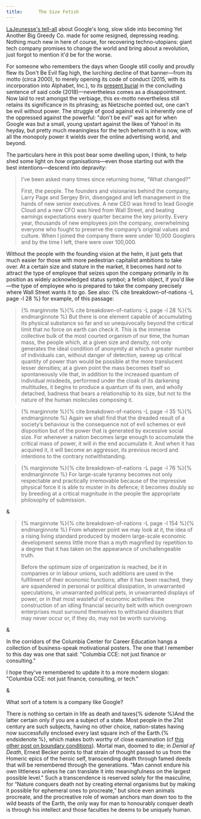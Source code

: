 ```yaml
---
title:      The Size Fetish
---
```


[LaJeunesse's tell-all](#google-ir-head-left) about Google's long, slow slide
into becoming Yet Another Big Greedy Co. made for some resigned, depressing
reading. Nothing much new in here of course, for recovering techno-utopians:
giant tech company promises to change the world and bring about a revolution,
just forgot to mention it'd be for the worse.

For someone who remembers the days when Google still coolly and proudly flew
its Don't Be Evil flag high, the lurching decline of that banner—from its motto
(circa 2000), to merely opening its code of conduct (2015, with its
incorporation into Alphabet, Inc.), to its [present
burial](https://gizmodo.com/google-removes-nearly-all-mentions-of-dont-be-evil-from-1826153393)
in the concluding sentence of said code (2018)—nevertheless comes as a
disappointment. Now laid to rest amongst the verbiage, this ex-motto
nevertheless still retains its significance in its phrasing; as Nietzsche
pointed out, one can't be evil without power. The struggle of good against evil
is inherently one of the oppressed against the powerful: "don't be evil" was
apt for when Google was but a small, young upstart against the likes of Yahoo!
in its heyday, but pretty much meaningless for the tech behemoth it is now,
with all the monopoly power it wields over the online advertising world, and
beyond.

The particulars here in this post bear some dwelling upon, I think, to help
shed some light on _how_ organisations—even those starting out with the
best intentions—descend into depravity:

> I’ve been asked many times since returning home, “What changed?”
>
> First, the people. The founders and visionaries behind the company, Larry
> Page and Sergey Brin, disengaged and left management in the hands of new
> senior executives. A new <span class='small-caps'>CEO</span> was hired to lead Google Cloud and a
> new <span class='small-caps'>CFO</span> was hired from Wall Street, and beating earnings
> expectations every quarter became the key priority. Every year, thousands of
> new employees join the company, overwhelming everyone who fought to preserve
> the company’s original values and culture. When I joined the company there
> were under 10,000 Googlers and by the time I left, there were over 100,000.

Without the people with the founding vision at the helm, it just gets that much
easier for those with more pedestrian capitalist ambitions to take over. At a
certain size and stature in the market, it becomes hard _not_ to attract the
type of employee that seizes upon the company primarily in its position as
widely acknowledged status symbol; a fetish object, if you'd like—the type of
employee who is prepared to take the company precisely where Wall Street wants
it to go. See also: {% cite breakdown-of-nations -L page -l 28 %} for example,
of this passage:

> {% marginnote %}{% cite breakdown-of-nations -L page -l 28 %}{% endmarginnote %}
> But there is one element capable of accumulating its physical substance so
> far and so unequivocally beyond the critical limit that no force on earth
> can check it. This is the immense collective bulk of the most courted
> organism of our time, the human mass, the people which, at a given size and
> density, not only generates the ideal condition of anonymity at which a
> greater number of individuals can, without danger of detection, sweep up
> critical quantity of power than would be possible at the more translucent
> lesser densities; at a given point the mass becomes itself so spontaneously
> vile that, in addition to the increased quantum of individual misdeeds,
> performed under the cloak of its darkening multitudes, it begins to produce
> a quantum of its own, and wholly detached, badness that bears a relationship
> to its size, but not to the nature of the human molecules composing it.

> {% marginnote %}{% cite breakdown-of-nations -L page -l 35 %}{% endmarginnote %}
> Again we shall find that the dreaded result of a society’s behaviour is the
> consequence not of evil schemes or evil disposition but of the power that is
> generated by excessive social size. For whenever a nation becomes large
> enough to accumulate the critical mass of power, it will in the end
> accumulate it. And when it has acquired it, it will become an aggressor, its
> previous record and intentions to the contrary notwithstanding.

> {% marginnote %}{% cite breakdown-of-nations -L page -l 76 %}{% endmarginnote %}
> For large-scale tyranny becomes not only respectable and practically
> irremovable because of the impressive physical force it is able to muster in
> its defence; it becomes doubly so by breeding at a critical magnitude in the
> people the appropriate philosophy of submission.
<div class="section-break">&</div>

> {% marginnote %}{% cite breakdown-of-nations -L page -l 154 %}{% endmarginnote %}
> From whatever point we may look at it, the idea of a rising living standard
> produced by modern large-scale economic development seems little more than a
> myth magnified by repetition to a degree that it has taken on the appearance
> of unchallengeable truth.
>
> Before the optimum size of organization is reached, be it in companies or in
> labour unions, such additions are used in the fulfilment of their economic
> functions; after it has been reached, they are squandered in personal or
> political dissipation, in unwarranted speculations, in unwarranted political
> pets, in unwarranted displays of power, or in that most wasteful of economic
> activities: the construction of an idling financial security belt with  which
> overgrown enterprises must surround themselves to withstand disasters that
> may never occur or, if they do, may not be worth surviving.

<p class="section-break">&</p>

In the corridors of the Columbia Center for Career Education hangs a
collection of business-speak motivational posters. The one that I remember to
this day was one that said: "Columbia <span class='small-caps'>CCE</span>: not just finance or
consulting."

I hope they've remembered to update it to a more modern slogan: "Columbia <span class='small-caps'>CCE</span>: not just finance, consulting, or tech."

<div class="section-break">&</div>

What sort of a totem is a company like Google? 

There is nothing so certain in life as death and taxes{% sidenote %}And the
latter certain only if you are a subject of a state. Most people in the 21st
century are such subjects, having no other choice, nation-states having now
successfully enclosed every last square inch of the Earth.{% endsidenote %},
which makes both worthy of close examination (cf [this other post on boundary
conditions](boundary-conditions.html)). Mortal man, doomed to die;
in _Denial of Death_, Ernest Becker points to that strain of thought passed to
us from the Homeric epics of the heroic self, transcending death through famed
deeds that will be remembered through the generations. "Man cannot endure his
own littleness unless he can translate it into meaningfulness on the largest
possible level." Such a transcendence is reserved solely for the masculine,
for “Nature conquers death not by creating eternal organisms but by making it
possible for ephemeral ones to procreate,” but since even animals procreate,
and the procreative role of woman anchors man down too to the wild beasts of
the Earth, the only way for man to honourably conquer death is through his
intellect and those faculties he deems to be uniquely human.


<div style="display: none;">{% cite google-ir-head-left %}</div>

